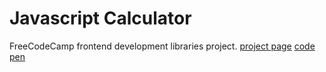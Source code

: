 <!-- @format -->

# Javascript Calculator

FreeCodeCamp frontend development libraries project.
[project page](https://www.freecodecamp.org/learn/front-end-development-libraries/front-end-development-libraries-projects/build-a-javascript-calculator)
[code pen](https://codepen.io/ayx234/pen/qEbXEmg)
